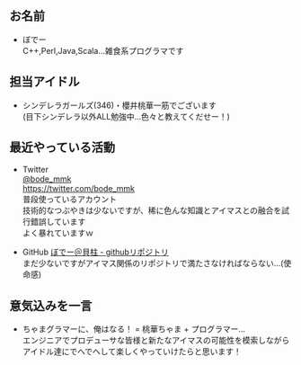 ## お名前

- ぼでー  
C++,Perl,Java,Scala...雑食系プログラマです

## 担当アイドル

- シンデレラガールズ(346)・櫻井桃華一筋でございます  
(目下シンデレラ以外ALL勉強中...色々と教えてくだせー！)  

## 最近やっている活動

- Twitter  
[@bode_mmk](https://twitter.com/bode_mmk)  
https://twitter.com/bode_mmk  
普段使っているアカウント  
技術的なつぶやきは少ないですが、稀に色んな知識とアイマスとの融合を試行錯誤しています  
よく暴れていますｗ  

- GitHub
[ぼでー＠貝柱 - githubリポジトリ](https://github.com/kaibasira)  
まだ少ないですがアイマス関係のリポジトリで満たさなければならない...(使命感)  

## 意気込みを一言

- ちゃまグラマーに、俺はなる！
= 桃華ちゃま + プログラマー...  
エンジニアでプロデューサな皆様と新たなアイマスの可能性を模索しながら  
アイドル達にでへでへして楽しくやっていけたらと思います！  
